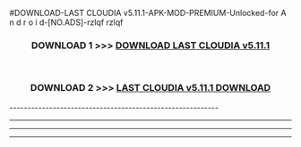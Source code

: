 #DOWNLOAD-LAST CLOUDIA v5.11.1-APK-MOD-PREMIUM-Unlocked-for A n d r o i d-[NO.ADS]-rzlqf rzlqf 



<div align="center">

<h3>DOWNLOAD 1 >>> <a href="https://getmod2.web.app/?judul=LAST CLOUDIA v5.11.1">DOWNLOAD LAST CLOUDIA v5.11.1</a></h3><br>

<h3>DOWNLOAD 2 >>> <a href="https://getmod2.web.app/?judul=LAST CLOUDIA v5.11.1">LAST CLOUDIA v5.11.1 DOWNLOAD </a></h3>

</div>
----------------------------------------------------------

----------------------------------------------------------

----------------------------------------------------------

----------------------------------------------------------



